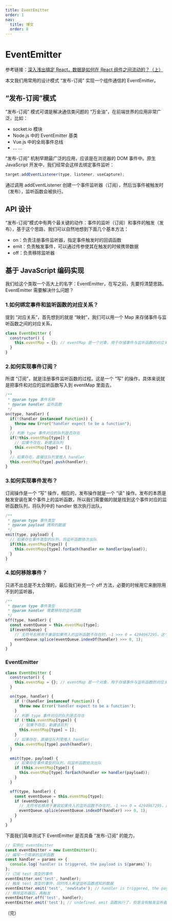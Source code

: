 ```yaml
---
title: EventEmitter
order: 1
nav:
  title: 博文
  order: 8
---
```


# EventEmitter

<Alert>参考链接：[深入浅出搞定 React，数据是如何在 React 组件之间流动的？（上）](https://kaiwu.lagou.com/course/courseInfo.htm?courseId=510#/detail/pc?id=4853)</Alert>

本文我们用常用的设计模式 “发布-订阅” 实现一个组件通信的 EventEmitter。

## “发布-订阅”模式

“发布-订阅” 模式可谓是解决通信类问题的 “万金油”，在前端世界的应用非常广泛，比如：

- socket.io 模块
- Node.js 中的 EventEmitter 基类
- Vue.js 中的全局事件总线
- ... ...

“发布-订阅” 机制早期最广泛的应用，应该是在浏览器的 DOM 事件中。原生 JavaScript 开发中，我们经常会这样去绑定事件监听：

```js
target.addEventListener(type, listener, useCapture);
```

通过调用 addEventListener 创建一个事件监听器（订阅），然后当事件被触发时（发布），监听函数会被执行。

## API 设计

“发布-订阅”模式中有两个最关键的动作：事件的监听（订阅）和事件的触发（发布），基于这个思路，我们可以自然地想到下面几个基本方法：

- on：负责注册事件监听器，指定事件触发时的回调函数
- emit：负责触发事件，可以通过传参使其在触发的时候携带数据
- off：负责移除监听器

## 基于 JavaScript 编码实现

我们给这个类取一个高大上的名字：EventEmitter，在写之前，先要捋清楚思路。EventEmitter 需要解决什么问题？

### 1.如何绑定事件和监听函数的对应关系？

提到 “对应关系”，首先想到的就是 “映射”，我们可以用一个 Map 来存储事件与监听函数之间的对应关系，

```js
class EventEmitter {
  constructor() {
    this.eventMap = {}; // eventMap 是一个对象，用于存储事件与监听函数的对应关系
  }
}
```

### 2.如何实现事件订阅？

所谓 “订阅”，就是注册事件监听函数的过程。这是一个 “写” 的操作，具体来说就是把事件和对应的监听函数写入到 eventMap 里面去，

```js
/**
 * @param type 事件名称
 * @param handler 监听函数
 */
on(type, handler) {
  if(!(handler instanceof Function)) {
    throw new Error("handler expect to be a function");
  }
  // 判断 type 事件对应的队列是否存在
  if(!this.eventMap[type]) {
    // 如果不存在，新建该队列
    this.eventMap[type] = [];
  }
  // 如果存在，直接往队列里推入 handler
  this.eventMap[type].push(handler);
}
```

### 3.如何实现事件发布？

订阅操作是一个 “写” 操作，相应的，发布操作就是一个 “读” 操作。发布的本质是触发安装在某个事件上的监听函数，所以我们需要做的就是找到这个事件对应的监听函数队列，将队列中的 handler 依次执行出队，

```js
/**
 * @param type 事件类型
 * @param payload 携带的数据
 */
emit(type, payload) {
  // 如果存在事件类型的队列，将监听函数依次出队
  if(this.eventMap[type]) {
    this.eventMapp[type].forEach(handler => handler(payload));
  }
}
```

### 4.如何移除事件？

只进不出总是不太合理的，最后我们补充一个 off 方法，必要的时候用它来删除用不到的监听器，

```js
/**
 * @param type 事件类型
 * @param handler 需要移除的监听函数
 */
off(type, handler) {
  const eventQueue = this.eventMap[type];
  if(eventQueue) {
    // 无符号右移用于兼容如果传入的监听函数不存在时，-1 >>> 0 = 4294967295，这个数足够大，相当于没有对原数组做任何处理
    eventQueue.splice(eventQueue.indexOf(handler) >>> 0, 1);
  }
}
```

### EventEmitter

```js
class EventEmitter {
  constructor() {
    this.eventMap = {}; // eventMap 是一个对象，用于存储事件与监听函数的对应关系
  }

  on(type, handler) {
    if (!(handler instanceof Function)) {
      throw new Error('handler expect to be a function');
    }
    // 判断 type 事件对应的队列是否存在
    if (!this.eventMap[type]) {
      // 如果不存在，新建该队列
      this.eventMap[type] = [];
    }
    // 如果存在，直接往队列里推入 handler
    this.eventMap[type].push(handler);
  }

  emit(type, payload) {
    // 如果存在事件类型的队列，将监听函数依次出队
    if (this.eventMap[type]) {
      this.eventMap[type].forEach(handler => handler(payload));
    }
  }

  off(type, handler) {
    const eventQueue = this.eventMap[type];
    if (eventQueue) {
      // 无符号右移用于兼容如果传入的监听函数不存在时，-1 >>> 0 = 4294967295，这个数足够大，相当于没有对原数组做任何处理
      eventQueue.splice(eventQueue.indexOf(handler) >>> 0, 1);
    }
  }
}
```

下面我们简单测试下 EventEmitter 是否具备 “发布-订阅” 的能力，

```js
// 实例化 eventEmitter
const eventEmitter = new EventEmitter();
// 编写一个简单的监听函数
const handler = params => {
  console.log(`handler is triggered, the payload is ${params}`);
};
// 订阅 test 类型的事件
eventEmitter.on('test', handler);
// 触发 test 类型的事件，同时传入希望监听函数感知的数据
eventEmitter.emit('test', 'newState'); // handler is triggered, the payload is newState
// 移除监听器后，再触发
eventEmitter.off('test', handler);
eventEmitter.emit('test'); // undefined，emit 函数执行了，但是没有触发监听器，说明我们移除成功了
```

（完）
